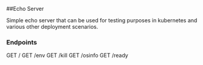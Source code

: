 ##Echo Server

Simple echo server that can be used for testing purposes in kubernetes and various other deployment scenarios.

### Endpoints

GET /
GET /env
GET /kill
GET /osinfo
GET /ready